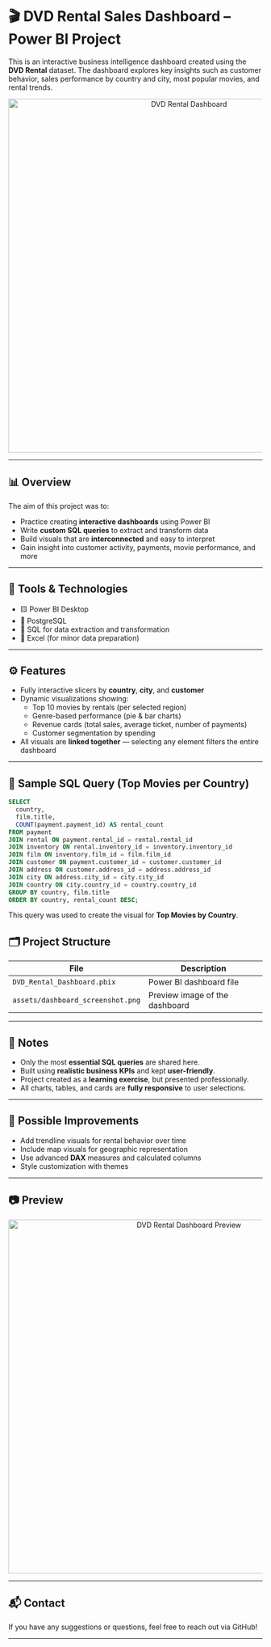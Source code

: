 # 🎬 DVD Rental Sales Dashboard – Power BI Project

This is an interactive business intelligence dashboard created using the **DVD Rental** dataset. The dashboard explores key insights such as customer behavior, sales performance by country and city, most popular movies, and rental trends.

<p align="center">
  <img src="assets/dashboard_screenshot.png" alt="DVD Rental Dashboard" width="700"/>
</p>

---

## 📊 Overview

The aim of this project was to:

- Practice creating **interactive dashboards** using Power BI  
- Write **custom SQL queries** to extract and transform data  
- Build visuals that are **interconnected** and easy to interpret  
- Gain insight into customer activity, payments, movie performance, and more  

---

## 🧰 Tools & Technologies

- 🟨 Power BI Desktop  
- 🐘 PostgreSQL  
- 💾 SQL for data extraction and transformation  
- 📁 Excel (for minor data preparation)

---

## ⚙️ Features

- Fully interactive slicers by **country**, **city**, and **customer**
- Dynamic visualizations showing:
  - Top 10 movies by rentals (per selected region)
  - Genre-based performance (pie & bar charts)
  - Revenue cards (total sales, average ticket, number of payments)
  - Customer segmentation by spending
- All visuals are **linked together** — selecting any element filters the entire dashboard

---

## 🧠 Sample SQL Query (Top Movies per Country)

```sql
SELECT
  country,
  film.title,
  COUNT(payment.payment_id) AS rental_count
FROM payment
JOIN rental ON payment.rental_id = rental.rental_id
JOIN inventory ON rental.inventory_id = inventory.inventory_id
JOIN film ON inventory.film_id = film.film_id
JOIN customer ON payment.customer_id = customer.customer_id
JOIN address ON customer.address_id = address.address_id
JOIN city ON address.city_id = city.city_id
JOIN country ON city.country_id = country.country_id
GROUP BY country, film.title
ORDER BY country, rental_count DESC;

```
This query was used to create the visual for **Top Movies by Country**.


## 🗂️ Project Structure

| File                             | Description                                |
|----------------------------------|--------------------------------------------|
| `DVD_Rental_Dashboard.pbix`     | Power BI dashboard file                    |
| `assets/dashboard_screenshot.png` | Preview image of the dashboard             |

---

## 📌 Notes

- Only the most **essential SQL queries** are shared here.
- Built using **realistic business KPIs** and kept **user-friendly**.
- Project created as a **learning exercise**, but presented professionally.
- All charts, tables, and cards are **fully responsive** to user selections.

---

## 🔮 Possible Improvements

- Add trendline visuals for rental behavior over time
- Include map visuals for geographic representation
- Use advanced **DAX** measures and calculated columns
- Style customization with themes

---

## 📷 Preview

<p align="center">
  <img src="assets/dashboard_screenshot.png" alt="DVD Rental Dashboard Preview" width="700"/>
</p>

---

## 📬 Contact

If you have any suggestions or questions, feel free to reach out via GitHub!

---
